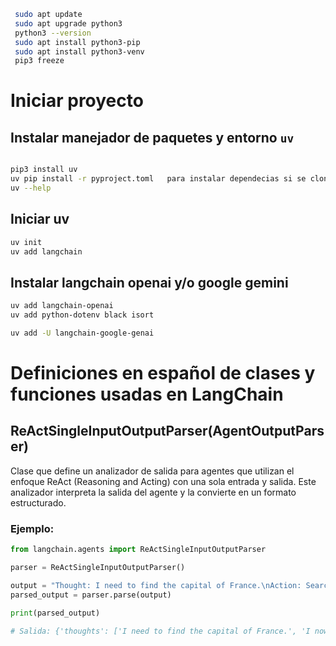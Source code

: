```bash
 sudo apt update
 sudo apt upgrade python3
 python3 --version
 sudo apt install python3-pip
 sudo apt install python3-venv
 pip3 freeze
```

# Iniciar proyecto

## Instalar manejador de paquetes y entorno `uv`

```bash

pip3 install uv
uv pip install -r pyproject.toml   para instalar dependecias si se clona la rama en otro pc
uv --help
```

## Iniciar uv

```bash
uv init
uv add langchain
```

## Instalar langchain openai y/o google gemini

```bash
uv add langchain-openai
uv add python-dotenv black isort

uv add -U langchain-google-genai
```

# Definiciones en español de clases y funciones usadas en LangChain

## ReActSingleInputOutputParser(AgentOutputParser)
Clase que define un analizador de salida para agentes que utilizan el enfoque ReAct (Reasoning and Acting) con una sola entrada y salida. Este analizador interpreta la salida del agente y la convierte en un formato estructurado.

### Ejemplo:
```python
from langchain.agents import ReActSingleInputOutputParser

parser = ReActSingleInputOutputParser()

output = "Thought: I need to find the capital of France.\nAction: Search\nAction Input: What is the capital of France?\nObservation: The capital of France is Paris.\nThought: I now know the final answer.\nFinal Answer: The capital of France is Paris."
parsed_output = parser.parse(output)

print(parsed_output)

# Salida: {'thoughts': ['I need to find the capital of France.', 'I now know the final answer.'], 'actions': [{'action': 'Search', 'action_input': 'What is the capital of France?'}], 'final_answer': 'The capital of France is Paris.'}
```

